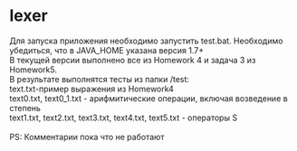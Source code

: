 # lexer
Для запуска приложения необходимо запустить test.bat. Необходимо убедиться, что в JAVA_HOME указана версия 1.7+<br>
В текущей версии выполнено все из Homework 4 и задача 3 из Homework5.<br>
В результате выполнятся тесты из папки /test:<br>
text.txt-пример  выражения из Homework4<br>
text0.txt, text0_1.txt - арифмитические операции, включая возведение в степень<br>
text1.txt, text2.txt, text3.txt, text4.txt, text5.txt - операторы S<br>
<br>
PS: Комментарии пока что не работают

